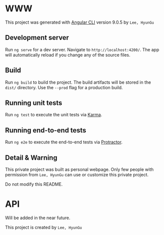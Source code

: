 # WWW

This project was generated with [Angular CLI](https://github.com/angular/angular-cli) version 9.0.5 by `Lee, HyunGu`

## Development server

Run `ng serve` for a dev server. Navigate to `http://localhost:4200/`. The app will automatically reload if you change any of the source files.

## Build

Run `ng build` to build the project. The build artifacts will be stored in the `dist/` directory. Use the `--prod` flag for a production build.

## Running unit tests

Run `ng test` to execute the unit tests via [Karma](https://karma-runner.github.io).

## Running end-to-end tests

Run `ng e2e` to execute the end-to-end tests via [Protractor](http://www.protractortest.org/).

## Detail & Warning

This private project was built as personal webpage.
Only few people with permission from `Lee, HyunGu` can use or customize this private project.

Do not modify this README.

# API

Will be added in the near future.

This project is created by `Lee, HyunGu`
